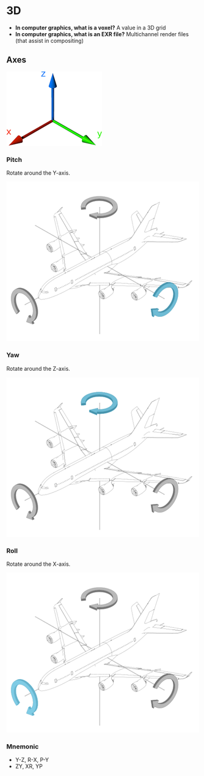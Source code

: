 # 3D

- **In computer graphics, what is a voxel?** A value in a 3D grid
- **In computer graphics, what is an EXR file?** Multichannel render files (that assist in compositing)

## Axes

![Axes](assets/3d/3d-axes.png)

### Pitch

Rotate around the Y-axis.

![Pitch](assets/3d/3d-pitch.png)

### Yaw

Rotate around the Z-axis.

![Yaw](assets/3d/3d-yaw.png)

### Roll

Rotate around the X-axis.

![Roll](assets/3d/3d-roll.png)

### Mnemonic

- Y-Z, R-X, P-Y
- ZY, XR, YP

